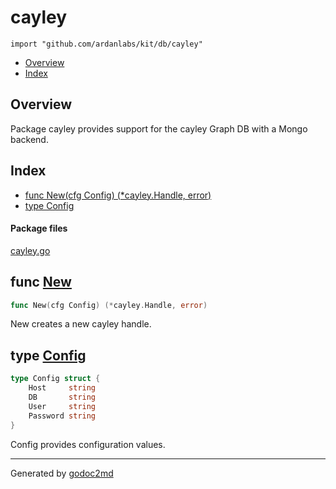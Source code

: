 

# cayley
`import "github.com/ardanlabs/kit/db/cayley"`

* [Overview](#pkg-overview)
* [Index](#pkg-index)

## <a name="pkg-overview">Overview</a>
Package cayley provides support for the cayley Graph DB with a Mongo backend.




## <a name="pkg-index">Index</a>
* [func New(cfg Config) (*cayley.Handle, error)](#New)
* [type Config](#Config)


#### <a name="pkg-files">Package files</a>
[cayley.go](/src/github.com/ardanlabs/kit/db/cayley/cayley.go) 





## <a name="New">func</a> [New](/src/target/cayley.go?s=488:532#L12)
``` go
func New(cfg Config) (*cayley.Handle, error)
```
New creates a new cayley handle.




## <a name="Config">type</a> [Config](/src/target/cayley.go?s=278:368#L2)
``` go
type Config struct {
    Host     string
    DB       string
    User     string
    Password string
}
```
Config provides configuration values.














- - -
Generated by [godoc2md](http://godoc.org/github.com/davecheney/godoc2md)
